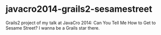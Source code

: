 javacro2014-grails2-sesamestreet
================================

Grails2 project of my talk at JavaCro 2014: Can You Tell Me How to Get to Sesame Street? I wanna be a Grails star there.

